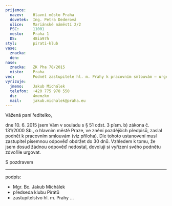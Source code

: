 ```yaml
---
prijemce: 
  nazev:    Hlavní město Praha
  dovetek:  Ing. Petra Dederová
  ulice:    Mariánské náměstí 2/2
  PSC:      11001
  mesto:    Praha 1
  DS:       48ia97h
styl:       pirati-klub
vase:
  znacka:   
  den:
nase:
  znacka:   ZK Pha 78/2015
  misto:    Praha
vec:        Podnět zastupitele hl. m. Prahy k pracovním smlouvám – urgence
vyrizuje:   
  jmeno:    Jakub Michálek
  telefon:  +420 775 978 550
  ds:       4memzkm
  mail:     jakub.michalek@praha.eu
---
```



Vážená paní ředitelko,

dne 10. 6. 2015 jsem Vám v souladu s § 51 odst. 3 písm. b) zákona č. 
131/2000 Sb., o hlavním městě Praze, ve znění pozdějších předpisů, zaslal 
podnět k pracovním smlouvám (viz příloha). Dle tohoto ustanovení musí zastupitel písemnou odpověď
obdržet do 30 dnů. Vzhledem k tomu, že jsem dosud žádnou odpověď nedostal, 
dovoluji si vyřízení svého podnětu zdvořile urgovat.

S pozdravem

---
podpis:
  - Mgr. Bc. Jakub Michálek
  - předseda klubu Pirátů
  - zastupitelstvo hl. m. Prahy
...
